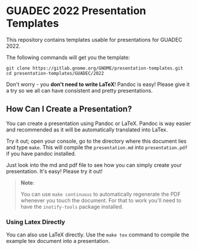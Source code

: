 # GUADEC 2022 Presentation Templates

This repository contains templates usable for presentations for GUADEC 2022.

The following commands will get you the template:

```
git clone https://gitlab.gnome.org/GNOME/presentation-templates.git
cd presentation-templates/GUADEC/2022
```

Don't worry - you **don't need to write LaTeX**! Pandoc is easy! Please give it a
try so we all can have consistent and pretty presentations.

## How Can I Create a Presentation?

You can create a presentation using Pandoc or LaTeX. Pandoc is way easier and
recommended as it will be automatically translated into LaTex.

Try it out; open your console, go to the directory where this document lies and
type `make`. This will compile the `presentation.md` into `presentation.pdf` if
you have pandoc installed.

Just look into the md and pdf file to see how you can simply create your
presentation. It's easy! Please try it out!

> **Note**:
>
> You can use `make continuous` to automatically regenerate the PDF whenever you
> touch the document. For that to work you'll need to have the `inotify-tools`
> package installed.

### Using Latex Directly

You can also use LaTeX directly. Use the `make tex` command to compile the
example tex document into a presentation.
